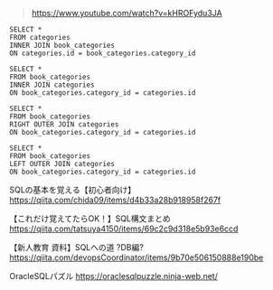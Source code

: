 > https://www.youtube.com/watch?v=kHROFydu3JA

```
SELECT * 
FROM categories 
INNER JOIN book_categories
ON categories.id = book_categories.category_id 
```

```
SELECT * 
FROM book_categories 
INNER JOIN categories
ON book_categories.category_id = categories.id 
```

```
SELECT * 
FROM book_categories 
RIGHT OUTER JOIN categories
ON book_categories.category_id = categories.id 
```

```
SELECT * 
FROM book_categories 
LEFT OUTER JOIN categories
ON book_categories.category_id = categories.id
```


SQLの基本を覚える【初心者向け】
https://qiita.com/chida09/items/d4b33a28b918958f267f

【これだけ覚えてたらOK！】SQL構文まとめ
https://qiita.com/tatsuya4150/items/69c2c9d318e5b93e6ccd

【新人教育 資料】SQLへの道 ?DB編?
https://qiita.com/devopsCoordinator/items/9b70e506150888e190be

OracleSQLパズル
https://oraclesqlpuzzle.ninja-web.net/